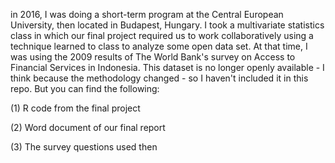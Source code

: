 in 2016, I was doing a short-term program at the Central European University, then located in Budapest, Hungary. I took a multivariate statistics class in which our final project required us to work collaboratively using a technique learned to class to analyze some open data set. At that time, I was using the 2009 results of The World Bank's survey on Access to Financial Services in Indonesia. This dataset is no longer openly available - I think because the methodology changed - so I haven't included it in this repo. But you can find the following: 

(1) R code from the final project

(2) Word document of our final report

(3) The survey questions used then 
